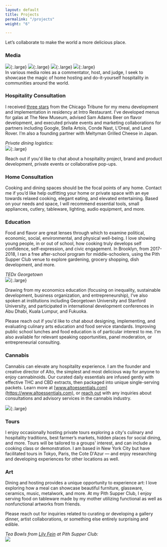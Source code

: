 ```yaml
---
layout: default
title: Projects
permalink: "/projects"
weight: "6"

---
```

Let’s collaborate to make the world a more delicious place.

### Media

![](/images/colbert.jpg){:.large}
![](/images/bobby_flay.jpg){:.large}
![](/images/elite_daily.jpg){:.large}
![](/images/cnbc_jonah.jpg){:.large}  
In various media roles as a commentator, host, and judge, I seek to showcase the magic of home hosting and do-it-yourself hospitality in communities around the world.

### Hospitality Consultation

I received [three stars](https://www.chicagotribune.com/dining/ct-review-intro-jonah-reider-food-0928-20160924-column.html) from the Chicago Tribune for my menu development and implementation in residency at Intro Restaurant. I’ve developed menus for galas at The New Museum, advised Sam Adams Beer on flavor development, and executed private events and marketing collaborations for partners including Google, Stella Artois, Conde Nast, L’Oreal, and Land Rover. I’m also a founding partner with Meltyman Grilled Cheese in Japan.

_Private dining logistics:_  
_![](/images/private_dining.jpg)_{:.large}

Reach out if you'd like to chat about a hospitality project, brand and product development, private events or collaborative pop-ups.

### Home Consultation

Cooking and dining spaces should be the focal points of any home. Contact me if you’d like help outfitting your home or private space with an eye towards relaxed cooking, elegant eating, and elevated entertaining. Based on your needs and space, I will recommend essential tools, small appliances, cutlery, tableware, lighting, audio equipment, and more.

### Education

Food and flavor are great lenses through which to examine political, economic, social, environmental, and physical well-being. I love showing young people, in or out of school, how cooking truly develops self confidence, self-expression, and civic engagement. In Brooklyn, from 2017-2018, I ran a free after-school program for middle-schoolers, using the Pith Supper Club venue to explore gardening, grocery shopping, dish development, and more.

_TEDx Georgetown_  
![](/images/tedx_jonah.jpg){:.large}

Drawing from my economics education (focusing on inequality, sustainable development, business organization, and entrepreneurship), I’ve also spoken at institutions including Georgetown University and Stanford University, and participated in international development conferences in Abu Dhabi, Kuala Lumpur, and Fukuoka.

Please reach out if you'd like to chat about designing, implementing, and evaluating culinary arts education and food service standards. Improving public school lunches and food education is of particular interest to me. I'm also available for relevant speaking opportunities, panel moderation, or entrepreneurial consulting.

### Cannabis

Cannabis can elevate any hospitality experience. I am the founder and creative director of Alto, the simplest and most delicious way for anyone to enjoy cannabinoids. Our curated daily essentials are infused gently with effective THC and CBD extracts, then packaged into unique single-serving packets. Learn more at [www.altoessentials.com](https://www.altoessentials.com), or [reach out](mailto:inquiries@pith.space) with any inquiries about consultations and advisory services in the cannabis industry.

[![](/images/alto_family.jpg)](https://www.altoessentials.com){:.large}

### Tours

I enjoy occasionally hosting private tours exploring a city's culinary and hospitality traditions, best farmer’s markets, hidden places for social dining, and more. Tours will be tailored to a groups’ interest, and can include a cooking class or demonstration. I am based in New York City but have facilitated tours in Tokyo, Paris, the Cote D'Azur — and enjoy researching and developing experiences for other locations as well.

### Art

Dining and hosting provides a unique opportunity to experience art: I love exploring how a meal can showcase beautiful furniture, glassware, ceramics, music, metalwork, and more. At my Pith Supper Club, I enjoy serving food on tableware made by my mother utilizing functional as well as nonfunctional artworks from friends.

Please reach out for inquiries related to curating or developing a gallery dinner, artist collaborations, or something else entirely surprising and edible.

_Tea Bowls from_ [_Lily Fein_](https://www.lilyfein.com) _at Pith Supper Club:_  
![](/images/two-pourers_orig.jpg)
